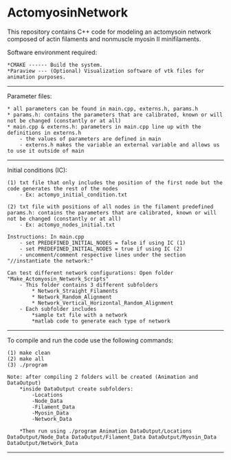 # ActomyosinNetwork

This repository contains C++ code for modeling an actomysoin network composed of actin filaments and nonmuscle myosin II minifilaments.

Software environment required:

    *CMAKE ------ Build the system.
    *Paraview --- (Optional) Visualization software of vtk files for animation purposes.

***********************************************************************

Parameter files:

    * all parameters can be found in main.cpp, externs.h, params.h
    * params.h: contains the parameters that are calibrated, known or will not be changed (constantly or at all)
    * main.cpp & externs.h: parameters in main.cpp line up with the definitions in externs.h
        - the values of parameters are defined in main
        - externs.h makes the variable an external variable and allows us to use it outside of main

***********************************************************************

Initial conditions (IC):

    (1) txt file that only includes the position of the first node but the code generates the rest of the nodes
        - Ex: actomyo_initial_condition.txt

    (2) txt file with positions of all nodes in the filament predefined
    params.h: contains the parameters that are calibrated, known or will not be changed (constantly or at all)
        - Ex: actomyo_nodes_initial.txt
    
    Instructions: In main.cpp
        - set PREDEFINED_INITIAL_NODES = false if using IC (1) 
        - set PREDEFINED_INITIAL_NODES = true if using IC (2) 
        - uncomment/comment respective lines under the section "//instantiate the network:"

    Can test different network configurations: Open folder "Make_Actomyosin_Network_Scripts"
        - This folder contains 3 different subfolders
            * Network_Straight_Filaments
            * Network_Random_Alignment
            * Network_Vertical_Horizontal_Random_Alignment
        - Each subfolder includes
            *sample txt file with a network
            *matlab code to generate each type of network 

***********************************************************************

To compile and run the code use the following commands:

    (1) make clean
    (2) make all
    (3) ./program 

    Note: after compiling 2 folders will be created (Animation and DataOutput)
        *inside DataOutput create subfolders:
            -Locations
            -Node_Data
            -Filament_Data
            -Myosin_Data
            -Network_Data

        *Then run using ./program Animation DataOutput/Locations DataOutput/Node_Data DataOutput/Filament_Data DataOutput/Myosin_Data DataOutput/Network_Data


***********************************************************************